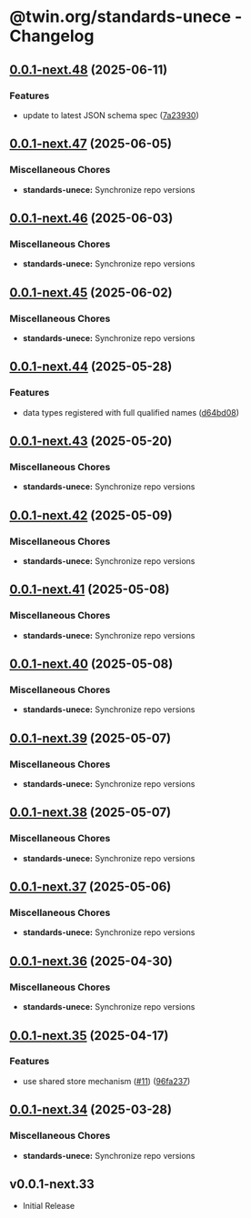 # @twin.org/standards-unece - Changelog

## [0.0.1-next.48](https://github.com/twinfoundation/standards/compare/standards-unece-v0.0.1-next.47...standards-unece-v0.0.1-next.48) (2025-06-11)


### Features

* update to latest JSON schema spec ([7a23930](https://github.com/twinfoundation/standards/commit/7a2393032d7f48bfb20d3a484f981fb6dd83a92c))

## [0.0.1-next.47](https://github.com/twinfoundation/standards/compare/standards-unece-v0.0.1-next.46...standards-unece-v0.0.1-next.47) (2025-06-05)


### Miscellaneous Chores

* **standards-unece:** Synchronize repo versions

## [0.0.1-next.46](https://github.com/twinfoundation/standards/compare/standards-unece-v0.0.1-next.45...standards-unece-v0.0.1-next.46) (2025-06-03)


### Miscellaneous Chores

* **standards-unece:** Synchronize repo versions

## [0.0.1-next.45](https://github.com/twinfoundation/standards/compare/standards-unece-v0.0.1-next.44...standards-unece-v0.0.1-next.45) (2025-06-02)


### Miscellaneous Chores

* **standards-unece:** Synchronize repo versions

## [0.0.1-next.44](https://github.com/twinfoundation/standards/compare/standards-unece-v0.0.1-next.43...standards-unece-v0.0.1-next.44) (2025-05-28)


### Features

* data types registered with full qualified names ([d64bd08](https://github.com/twinfoundation/standards/commit/d64bd082084172da543e9bfaffb78cdc34e6641d))

## [0.0.1-next.43](https://github.com/twinfoundation/standards/compare/standards-unece-v0.0.1-next.42...standards-unece-v0.0.1-next.43) (2025-05-20)


### Miscellaneous Chores

* **standards-unece:** Synchronize repo versions

## [0.0.1-next.42](https://github.com/twinfoundation/standards/compare/standards-unece-v0.0.1-next.41...standards-unece-v0.0.1-next.42) (2025-05-09)


### Miscellaneous Chores

* **standards-unece:** Synchronize repo versions

## [0.0.1-next.41](https://github.com/twinfoundation/standards/compare/standards-unece-v0.0.1-next.40...standards-unece-v0.0.1-next.41) (2025-05-08)


### Miscellaneous Chores

* **standards-unece:** Synchronize repo versions

## [0.0.1-next.40](https://github.com/twinfoundation/standards/compare/standards-unece-v0.0.1-next.39...standards-unece-v0.0.1-next.40) (2025-05-08)


### Miscellaneous Chores

* **standards-unece:** Synchronize repo versions

## [0.0.1-next.39](https://github.com/twinfoundation/standards/compare/standards-unece-v0.0.1-next.38...standards-unece-v0.0.1-next.39) (2025-05-07)


### Miscellaneous Chores

* **standards-unece:** Synchronize repo versions

## [0.0.1-next.38](https://github.com/twinfoundation/standards/compare/standards-unece-v0.0.1-next.37...standards-unece-v0.0.1-next.38) (2025-05-07)


### Miscellaneous Chores

* **standards-unece:** Synchronize repo versions

## [0.0.1-next.37](https://github.com/twinfoundation/standards/compare/standards-unece-v0.0.1-next.36...standards-unece-v0.0.1-next.37) (2025-05-06)


### Miscellaneous Chores

* **standards-unece:** Synchronize repo versions

## [0.0.1-next.36](https://github.com/twinfoundation/standards/compare/standards-unece-v0.0.1-next.35...standards-unece-v0.0.1-next.36) (2025-04-30)


### Miscellaneous Chores

* **standards-unece:** Synchronize repo versions

## [0.0.1-next.35](https://github.com/twinfoundation/standards/compare/standards-unece-v0.0.1-next.34...standards-unece-v0.0.1-next.35) (2025-04-17)


### Features

* use shared store mechanism ([#11](https://github.com/twinfoundation/standards/issues/11)) ([96fa237](https://github.com/twinfoundation/standards/commit/96fa23735f69c1fc7e3d0019b527634fa0a042d9))

## [0.0.1-next.34](https://github.com/twinfoundation/standards/compare/standards-unece-v0.0.1-next.33...standards-unece-v0.0.1-next.34) (2025-03-28)


### Miscellaneous Chores

* **standards-unece:** Synchronize repo versions

## v0.0.1-next.33

- Initial Release
